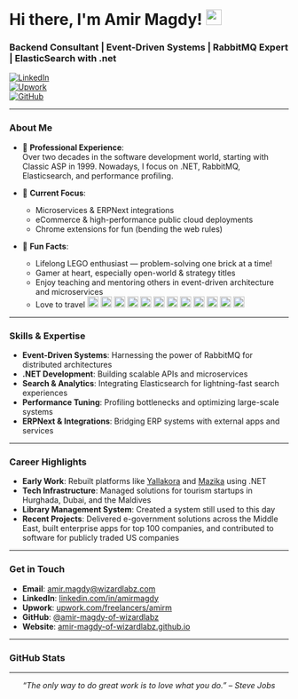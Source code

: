 <!-- 
  This is a sample GitHub Profile README for Amir Magdy.
  Customize the content below to highlight your own projects, interests,
  or professional details.
-->

# Hi there, I'm Amir Magdy! <img src="https://media.giphy.com/media/hvRJCLFzcasrR4ia7z/giphy.gif" width="28" />

### Backend Consultant | Event-Driven Systems | RabbitMQ Expert | ElasticSearch with .net

[![LinkedIn](https://img.shields.io/badge/-LinkedIn-blue?style=flat&logo=Linkedin&logoColor=white)](https://www.linkedin.com/in/amirmagdy/)  
[![Upwork](https://img.shields.io/badge/-Upwork-6fda44?style=flat&logo=Upwork&logoColor=white)](https://www.upwork.com/freelancers/amirm)  
[![GitHub](https://img.shields.io/badge/-GitHub-black?style=flat&logo=github&logoColor=white)](https://github.com/amir-magdy-of-wizardlabz)

---

### About Me

- 🔭 **Professional Experience**:  
  Over two decades in the software development world, starting with Classic ASP in 1999. Nowadays, I focus on .NET, RabbitMQ, Elasticsearch, and performance profiling.

- 🌱 **Current Focus**:  
  - Microservices & ERPNext integrations  
  - eCommerce & high-performance public cloud deployments  
  - Chrome extensions for fun (bending the web rules)

- 🎉 **Fun Facts**:  
  - Lifelong LEGO enthusiast — problem-solving one brick at a time!  
  - Gamer at heart, especially open-world & strategy titles  
  - Enjoy teaching and mentoring others in event-driven architecture and microservices
  - Love to travel <img src="https://twemoji.maxcdn.com/v/latest/svg/1f1ea-1f1ec.svg" alt="🇪🇬" width="20" />  <img src="https://twemoji.maxcdn.com/v/latest/svg/1f1f6-1f1e6.svg" alt="🇶🇦" width="20" />  <img src="https://twemoji.maxcdn.com/v/latest/svg/1f1e7-1f1ed.svg" alt="🇧🇭" width="20" /> <img src="https://twemoji.maxcdn.com/v/latest/svg/1f1e6-1f1ea.svg" alt="🇦🇪" width="20" /> <img src="https://twemoji.maxcdn.com/v/latest/svg/1f1f9-1f1f7.svg" alt="🇹🇷" width="20" /> <img src="https://twemoji.maxcdn.com/v/latest/svg/1f1ec-1f1f7.svg" alt="🇬🇷" width="20" /> <img src="https://twemoji.maxcdn.com/v/latest/svg/1f1ee-1f1f9.svg" alt="🇮🇹" width="20" />  <img src="https://twemoji.maxcdn.com/v/latest/svg/1f1fb-1f1e6.svg" alt="🇻🇦" width="20" /> <img src="https://twemoji.maxcdn.com/v/latest/svg/1f1f2-1f1fe.svg" alt="🇲🇾" width="20" />  <img src="https://twemoji.maxcdn.com/v/latest/svg/1f1e6-1f1fa.svg" alt="🇦🇺" width="20" /> <img src="https://twemoji.maxcdn.com/v/latest/svg/1f1ef-1f1f5.svg" alt="🇯🇵" width="20" /> <img src="https://twemoji.maxcdn.com/v/latest/svg/1f1fa-1f1f8.svg" alt="🇺🇸" width="20" /> 




---

### Skills & Expertise

- **Event-Driven Systems**: Harnessing the power of RabbitMQ for distributed architectures  
- **.NET Development**: Building scalable APIs and microservices  
- **Search & Analytics**: Integrating Elasticsearch for lightning-fast search experiences  
- **Performance Tuning**: Profiling bottlenecks and optimizing large-scale systems  
- **ERPNext & Integrations**: Bridging ERP systems with external apps and services  

---

### Career Highlights

- **Early Work**: Rebuilt platforms like [Yallakora](https://yallakora.com/) and [Mazika](https://mazika.com/) using .NET  
- **Tech Infrastructure**: Managed solutions for tourism startups in Hurghada, Dubai, and the Maldives  
- **Library Management System**: Created a system still used to this day  
- **Recent Projects**: Delivered e-government solutions across the Middle East, built enterprise apps for top 100 companies, and contributed to software for publicly traded US companies

---

### Get in Touch

- **Email**: [amir.magdy@wizardlabz.com](mailto:amir@wizardlabz.com)  
- **LinkedIn**: [linkedin.com/in/amirmagdy](https://www.linkedin.com/in/amirmagdy/)  
- **Upwork**: [upwork.com/freelancers/amirm](https://www.upwork.com/freelancers/amirm)  
- **GitHub**: [@amir-magdy-of-wizardlabz](https://github.com/amir-magdy-of-wizardlabz)  
- **Website**: [amir-magdy-of-wizardlabz.github.io](https://amir-magdy-of-wizardlabz.github.io/)

---

### GitHub Stats

<!-- Uncomment the following lines if you'd like to display GitHub stats or a language breakdown -->
<!-- 
![Amir Magdy's GitHub stats](https://github-readme-stats.vercel.app/api?username=amir-magdy-of-wizardlabz&show_icons=true&theme=tokyonight)
![Top Languages](https://github-readme-stats.vercel.app/api/top-langs/?username=amir-magdy-of-wizardlabz&layout=compact&theme=tokyonight)
-->

---

<p align="center">
  <i>“The only way to do great work is to love what you do.” – Steve Jobs</i>
</p>
